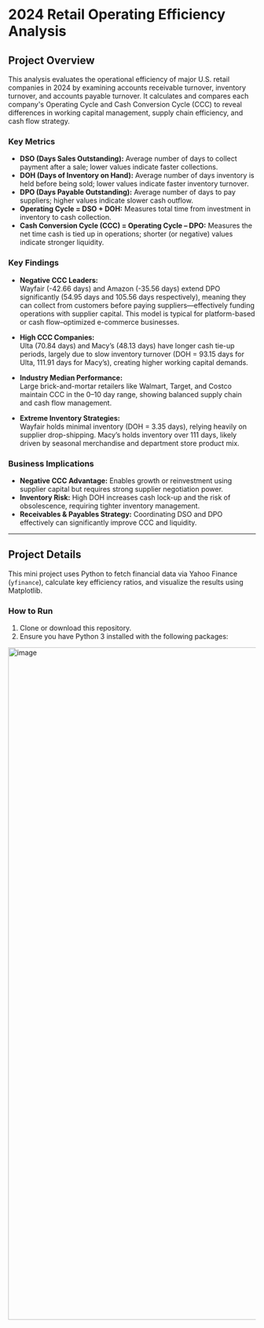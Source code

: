 # 2024 Retail Operating Efficiency Analysis

## Project Overview

This analysis evaluates the operational efficiency of major U.S. retail companies in 2024 by examining accounts receivable turnover, inventory turnover, and accounts payable turnover. It calculates and compares each company's Operating Cycle and Cash Conversion Cycle (CCC) to reveal differences in working capital management, supply chain efficiency, and cash flow strategy.

### Key Metrics

- **DSO (Days Sales Outstanding):** Average number of days to collect payment after a sale; lower values indicate faster collections.  
- **DOH (Days of Inventory on Hand):** Average number of days inventory is held before being sold; lower values indicate faster inventory turnover.  
- **DPO (Days Payable Outstanding):** Average number of days to pay suppliers; higher values indicate slower cash outflow.  
- **Operating Cycle = DSO + DOH:** Measures total time from investment in inventory to cash collection.  
- **Cash Conversion Cycle (CCC) = Operating Cycle – DPO:** Measures the net time cash is tied up in operations; shorter (or negative) values indicate stronger liquidity.

### Key Findings

- **Negative CCC Leaders:**  
  Wayfair (-42.66 days) and Amazon (-35.56 days) extend DPO significantly (54.95 days and 105.56 days respectively), meaning they can collect from customers before paying suppliers—effectively funding operations with supplier capital. This model is typical for platform-based or cash flow–optimized e-commerce businesses.  

- **High CCC Companies:**  
  Ulta (70.84 days) and Macy’s (48.13 days) have longer cash tie-up periods, largely due to slow inventory turnover (DOH = 93.15 days for Ulta, 111.91 days for Macy’s), creating higher working capital demands.  

- **Industry Median Performance:**  
  Large brick-and-mortar retailers like Walmart, Target, and Costco maintain CCC in the 0–10 day range, showing balanced supply chain and cash flow management.  

- **Extreme Inventory Strategies:**  
  Wayfair holds minimal inventory (DOH = 3.35 days), relying heavily on supplier drop-shipping. Macy’s holds inventory over 111 days, likely driven by seasonal merchandise and department store product mix.

### Business Implications

- **Negative CCC Advantage:** Enables growth or reinvestment using supplier capital but requires strong supplier negotiation power.  
- **Inventory Risk:** High DOH increases cash lock-up and the risk of obsolescence, requiring tighter inventory management.  
- **Receivables & Payables Strategy:** Coordinating DSO and DPO effectively can significantly improve CCC and liquidity.

---

## Project Details

This mini project uses Python to fetch financial data via Yahoo Finance (`yfinance`), calculate key efficiency ratios, and visualize the results using Matplotlib.

### How to Run

1. Clone or download this repository.  
2. Ensure you have Python 3 installed with the following packages:  
<img width="925" height="1365" alt="image" src="https://github.com/user-attachments/assets/35495ccd-409d-46a6-89f9-5fd733cc9cb1" />
